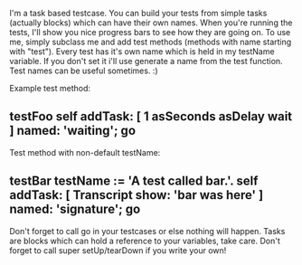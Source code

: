 I'm a task based testcase. You can build your tests from simple tasks (actually blocks) which can have their own names. When you're running the tests, I'll show you nice progress bars to see how they are going on.
To use me, simply subclass me and add test methods (methods with name starting with "test").
Every test has it's own name which is held in my testName variable. If you don't set it i'll use generate a name from the test function. Test names can be useful sometimes. :)

Example test method:

testFoo
	self
		addTask: [ 1 asSeconds asDelay wait ] named: 'waiting';
		go
---

Test method with non-default testName:

testBar
	testName := 'A test called bar.'.
	self 
		addTask: [ Transcript show: 'bar was here' ] named: 'signature';
		go
---

Don't forget to call go in your testcases or else nothing will happen.
Tasks are blocks which can hold a reference to your variables, take care.
Don't forget to call super setUp/tearDown if you write your own!